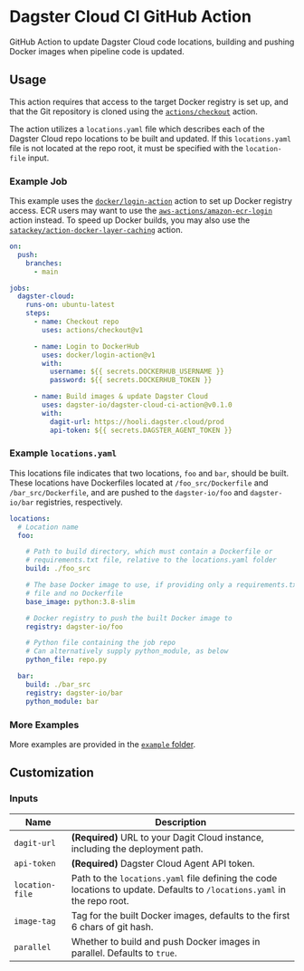 # Dagster Cloud CI GitHub Action

GitHub Action to update Dagster Cloud code locations, building and pushing Docker images when pipeline code is updated.

## Usage

This action requires that access to the target Docker registry is set up, and that the
Git repository is cloned using the [`actions/checkout`](https://github.com/actions/checkout)
action.

The action utilizes a `locations.yaml` file which describes each of the Dagster Cloud repo
locations to be built and updated. If this `locations.yaml` file is not located at the repo root,
it must be specified with the `location-file` input.

### Example Job
This example uses the [`docker/login-action`](https://github.com/docker/login-action) action to set up Docker registry access. ECR users may want to use the [`aws-actions/amazon-ecr-login`](https://github.com/aws-actions/amazon-ecr-login) action instead. To speed up Docker builds, you may also
use the [`satackey/action-docker-layer-caching`](https://github.com/satackey/action-docker-layer-caching) action.


```yaml
on:
  push:
    branches:
      - main

jobs:
  dagster-cloud:
    runs-on: ubuntu-latest
    steps:
      - name: Checkout repo
        uses: actions/checkout@v1

      - name: Login to DockerHub
        uses: docker/login-action@v1
        with:
          username: ${{ secrets.DOCKERHUB_USERNAME }}
          password: ${{ secrets.DOCKERHUB_TOKEN }}

      - name: Build images & update Dagster Cloud
        uses: dagster-io/dagster-cloud-ci-action@v0.1.0
        with:
          dagit-url: https://hooli.dagster.cloud/prod
          api-token: ${{ secrets.DAGSTER_AGENT_TOKEN }}
```

### Example `locations.yaml`
This locations file indicates that two locations, `foo` and `bar`, should be built. These
locations have
Dockerfiles located at `/foo_src/Dockerfile` and `/bar_src/Dockerfile`, and are pushed to the
`dagster-io/foo` and `dagster-io/bar` registries, respectively.

```yaml
locations:
  # Location name
  foo:

    # Path to build directory, which must contain a Dockerfile or
    # requirements.txt file, relative to the locations.yaml folder
    build: ./foo_src

    # The base Docker image to use, if providing only a requirements.txt
    # file and no Dockerfile
    base_image: python:3.8-slim

    # Docker registry to push the built Docker image to
    registry: dagster-io/foo

    # Python file containing the job repo
    # Can alternatively supply python_module, as below
    python_file: repo.py

  bar:
    build: ./bar_src
    registry: dagster-io/bar
    python_module: bar
```

### More Examples
More examples are provided in the [`example` folder](./example).

## Customization

### Inputs
| Name                            | Description                                                                                  |
|---------------------------------|----------------------------------------------------------------------------------------------|
| `dagit-url`                     | **(Required)** URL to your Dagit Cloud instance, including the deployment path.              |
| `api-token`                     | **(Required)** Dagster Cloud Agent API token.                                                |
| `location-file`                 | Path to the `locations.yaml` file defining the code locations to update. Defaults to `/locations.yaml` in the repo root. |
| `image-tag`                     | Tag for the built Docker images, defaults to the first 6 chars of git hash.                  |
| `parallel`                      | Whether to build and push Docker images in parallel. Defaults to `true`.                     |